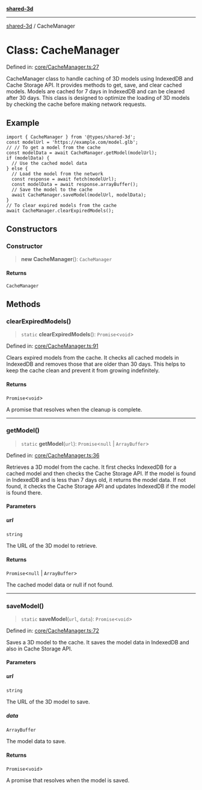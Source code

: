 [**shared-3d**](../README.md)

***

[shared-3d](../globals.md) / CacheManager

# Class: CacheManager

Defined in: [core/CacheManager.ts:27](https://github.com/ysordo/shared-3d/blob/79ab5be25ff066438316798d0d17f916ea9f1fbf/src/core/CacheManager.ts#L27)

CacheManager class to handle caching of 3D models using IndexedDB and Cache Storage API.
It provides methods to get, save, and clear cached models.
Models are cached for 7 days in IndexedDB and can be cleared after 30 days.
This class is designed to optimize the loading of 3D models by checking the cache before making network requests.

## Example

```tsx
import { CacheManager } from '@types/shared-3d';
const modelUrl = 'https://example.com/model.glb';
// // To get a model from the cache
const modelData = await CacheManager.getModel(modelUrl);
if (modelData) {
  // Use the cached model data
} else {
  // Load the model from the network
  const response = await fetch(modelUrl);
  const modelData = await response.arrayBuffer();
  // Save the model to the cache
  await CacheManager.saveModel(modelUrl, modelData);
}
// To clear expired models from the cache
await CacheManager.clearExpiredModels();
```

## Constructors

### Constructor

> **new CacheManager**(): `CacheManager`

#### Returns

`CacheManager`

## Methods

### clearExpiredModels()

> `static` **clearExpiredModels**(): `Promise`\<`void`\>

Defined in: [core/CacheManager.ts:91](https://github.com/ysordo/shared-3d/blob/79ab5be25ff066438316798d0d17f916ea9f1fbf/src/core/CacheManager.ts#L91)

Clears expired models from the cache.
It checks all cached models in IndexedDB and removes those that are older than 30 days.
This helps to keep the cache clean and prevent it from growing indefinitely.

#### Returns

`Promise`\<`void`\>

A promise that resolves when the cleanup is complete.

***

### getModel()

> `static` **getModel**(`url`): `Promise`\<`null` \| `ArrayBuffer`\>

Defined in: [core/CacheManager.ts:36](https://github.com/ysordo/shared-3d/blob/79ab5be25ff066438316798d0d17f916ea9f1fbf/src/core/CacheManager.ts#L36)

Retrieves a 3D model from the cache.
It first checks IndexedDB for a cached model and then checks the Cache Storage API.
If the model is found in IndexedDB and is less than 7 days old, it returns the model data.
If not found, it checks the Cache Storage API and updates IndexedDB if the model is found there.

#### Parameters

##### url

`string`

The URL of the 3D model to retrieve.

#### Returns

`Promise`\<`null` \| `ArrayBuffer`\>

The cached model data or null if not found.

***

### saveModel()

> `static` **saveModel**(`url`, `data`): `Promise`\<`void`\>

Defined in: [core/CacheManager.ts:72](https://github.com/ysordo/shared-3d/blob/79ab5be25ff066438316798d0d17f916ea9f1fbf/src/core/CacheManager.ts#L72)

Saves a 3D model to the cache.
It saves the model data in IndexedDB and also in Cache Storage API.

#### Parameters

##### url

`string`

The URL of the 3D model to save.

##### data

`ArrayBuffer`

The model data to save.

#### Returns

`Promise`\<`void`\>

A promise that resolves when the model is saved.
